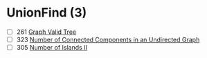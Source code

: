 # UnionFind (3)
- [ ] 261 [Graph Valid Tree](https://leetcode.com/problems/graph-valid-tree/description/)
- [ ] 323 [Number of Connected Components in an Undirected Graph](https://leetcode.com/problems/number-of-connected-components-in-an-undirected-graph/description/)
- [ ] 305 [Number of Islands II](https://leetcode.com/problems/number-of-islands-ii/description/)
